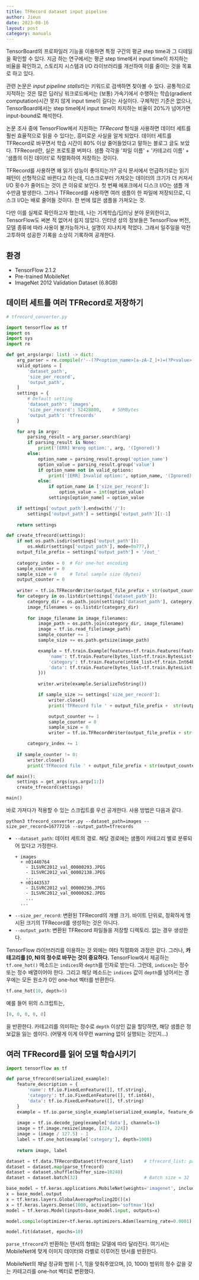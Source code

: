 ```yaml
---
title: TFRecord dataset input pipeline
author: Jieun
date: 2023-08-16
layout: post
category: manuals
---
```


TensorBoard의 프로파일러 기능을 이용하면 특정 구간의 평균 step time과 그 디테일을 확인할 수 있다. 지금 하는 연구에서는 평균 step time에서 input time이 차지하는 비율을 확인하고, 스토리지 시스템과 I/O 라이브러리를 개선하여 이를 줄이는 것을 목표로 하고 있다. 

관련 논문은 *input pipeline stalls*라는 키워드로 검색하면 찾아볼 수 있다. 공통적으로 지적하는 것은 많은 딥러닝 워크로드에서는 (보통) 가속기에서 수행하는 학습(gradient computation)시간 못지 않게 input time이 길다는 사실이다. 구체적인 기준은 없으나, TensorBoard에서는 step time에서 input time이 차지하는 비율이 20%가 넘어가면 input-bound로 해석한다. 

논문 조사 중에 TensorFlow에서 지원하는 *TFRecord* 형식을 사용하면 데이터 세트를 훨씬 효율적으로 읽을 수 있다는, 흥미로운 사실을 알게 되었다. 데이터 세트를 TFRecord로 바꾸면서 학습 시간이 80% 이상 줄어들었다고 말하는 블로그 글도 보았다. TFRecord란, 실은 프로토콜 버퍼다. 샘플 각각을 '파일 이름' + '카테고리 이름' + '샘플의 이진 데이터'로 직렬화하여 저장하는 것이다. 

TFRecord를 사용하면 왜 읽기 성능이 좋아지는가? 공식 문서에서 언급하기로는 읽기 패턴이 선형적으로 바뀐다고 하는데, 디스크로부터 가져오는 데이터의 크기가 더 커져서 I/O 횟수가 줄어드는 것이 큰 이유로 보인다. 첫 번째 에포크에서 디스크 I/O는 샘플 개수만큼 발생한다. 그러나 TFRecord를 사용하면 여러 샘플이 한 파일에 저장되므로, 디스크 I/O는 배로 줄어들 것이다. 한 번에 많은 샘플을 가져오는 것.

다만 이를 실제로 확인하고자 했는데, 나는 기계학습/딥러닝 분야 문외한이고, TensorFlow도 써본 적 없어서 쉽지 않았다. 인터넷 상의 정보들은 TensorFlow 버전, 모델 종류에 따라 사용이 불가능하거나, 설명이 지나치게 적었다. 그래서 일주일을 악전고투하여 성공한 기록을 소상히 기록하여 공개한다.

## 환경
 * TensorFlow 2.1.2
 * Pre-trained MobileNet
 * ImageNet 2012 Validation Dataset (6.8GB)

## 데이터 세트를 여러 TFRecord로 저장하기
```python
# tfrecord_converter.py

import tensorflow as tf
import os
import sys
import re

def get_args(argv: list) -> dict:
    arg_parser = re.compile(r'--(?P<option_name>[a-zA-Z_]+)=(?P<value>[\S]+)')
    valid_options = [
        'dataset_path',
        'size_per_record',
        'output_path',
    ]
    settings = {
        # Default setting
        'dataset_path': 'images',
        'size_per_record': 52428800,    # 50MBytes
        'output_path': 'tfrecords'
    }

    for arg in argv:
        parsing_result = arg_parser.search(arg)
        if parsing_result is None:
            print('[ERR] Wrong option:', arg, '(Ignored)')
        else:
            option_name = parsing_result.group('option_name')
            option_value = parsing_result.group('value')
            if option_name not in valid_options:
                print('[ERR] Invalid option:', option_name, '(Ignored)')
            else:
                if option_name in ['size_per_record']:
                    option_value = int(option_value)
                settings[option_name] = option_value

    if settings['output_path'].endswith('/'):
        settings['output_path'] = settings['output_path'][:-1]
    
    return settings

def create_tfrecord(settings):
    if not os.path.isdir(settings['output_path']):
        os.mkdir(settings['output_path'], mode=0o777,)
    output_file_prefix = settings['output_path'] + '/out_'
    
    category_index = 0  # For one-hot encoding
    sample_counter = 0
    sample_size = 0     # Total sample size (Bytes)
    output_counter = 0
    
    writer = tf.io.TFRecordWriter(output_file_prefix + str(output_counter) + '.tfrecord')
    for category in os.listdir(settings['dataset_path']):
        category_dir = os.path.join(settings['dataset_path'], category)
        image_filenames = os.listdir(category_dir)
        
        for image_filename in image_filenames:
            image_path = os.path.join(category_dir, image_filename)
            image = tf.io.read_file(image_path)
            sample_counter += 1
            sample_size += os.path.getsize(image_path)

            example = tf.train.Example(features=tf.train.Features(feature={
                'name': tf.train.Feature(bytes_list=tf.train.BytesList(value=[image_filename.encode('utf-8')])),
                'category': tf.train.Feature(int64_list=tf.train.Int64List(value=[category_index])),
                'data': tf.train.Feature(bytes_list=tf.train.BytesList(value=[image.numpy()]))
            }))
            
            writer.write(example.SerializeToString())

            if sample_size >= settings['size_per_record']:
                writer.close()
                print('TFRecord file ' + output_file_prefix +  str(output_counter) + '.tfrecord (contains ' + str(sample_counter) + ' samples) created.')

                output_counter += 1
                sample_counter = 0
                sample_size = 0
                writer = tf.io.TFRecordWriter(output_file_prefix + str(output_counter) + '.tfrecord')

        category_index += 1
    
    if sample_counter != 0:
        writer.close()
        print('TFRecord file ' + output_file_prefix + str(output_counter) + '.tfrecord (contains ' + str(sample_counter) + ' samples) created.')

def main():
    settings = get_args(sys.argv[1:])
    create_tfrecord(settings)

main()
```

바로 가져다가 적용할 수 있는 스크립트를 우선 공개한다. 사용 방법은 다음과 같다.

```shell
python3 tfrecord_converter.py --dataset_path=images --size_per_record=16777216 --output_path=tfrecords
```
 * `--dataset_path`: 데이터 세트의 경로. 해당 경로에는 샘플이 카테고리 별로 분류되어 있다고 가정한다.
    ```
    + images
      + n01440764
        - ILSVRC2012_val_00000293.JPEG
        - ILSVRC2012_val_00002138.JPEG
        ...
      + n01443537
        - ILSVRC2012_val_00000236.JPEG
        - ILSVRC2012_val_00000262.JPEG
        ...
      ...
    ```
 * `--size_per_record`: 변환된 TFRecord의 개별 크기. 바이트 단위로, 정확하게 명시된 크기의 TFRecord를 생성하는 것은 아니다.
 * `--output_path`: 변환된 TFRecord 파일들을 저장할 디렉토리. 없는 경우 생성한다.

TensorFlow 라이브러리를 이용하는 것 외에는 여타 직렬화와 과정은 같다. 그러나, **카테고리를 [0, N)의 정수로 바꾸는 것이 중요하다.** TensorFlow에서 제공하는 `tf.one_hot()` 메소드는 `indices`와 `depth`를 인자로 받는다. 그런데, `indices`는 정수 또는 정수 배열이어야 한다. 그리고 해당 메소드는 `indices` 값이 `depth`를 넘어서는 경우에는 모든 원소가 0인 one-hot 벡터를 반환한다.

```python
tf.one_hot(10, depth=5)
```
예를 들어 위의 스크립트는,

```python
[0, 0, 0, 0, 0]
```
을 반환한다. 카테고리를 의미하는 정수로 `depth` 이상인 값을 할당하면, 해당 샘플은 정보값을 잃는 셈이다. (어떻게 이게 아무런 warning 없이 실행되는 것인지…)

## 여러 TFRecord를 읽어 모델 학습시키기
```python
import tensorflow as tf

def parse_tfrecord(serialized_example):
    feature_description = {
        'name': tf.io.FixedLenFeature([], tf.string),
        'category': tf.io.FixedLenFeature([], tf.int64),
        'data': tf.io.FixedLenFeature([], tf.string)
    }
    example = tf.io.parse_single_example(serialized_example, feature_description)
    
    image = tf.io.decode_jpeg(example['data'], channels=3)
    image = tf.image.resize(image, [224, 224])
    image = (image / 127.5) - 1
    label = tf.one_hot(example['category'], depth=1000)
    
    return image, label

dataset = tf.data.TFRecordDataset(tfrecord_list)    # tfrecord_list: paths of tfrecords
dataset = dataset.map(parse_tfrecord)
dataset = dataset.shuffle(buffer_size=10240)
dataset = dataset.batch(32)                         # Batch size = 32

base_model = tf.keras.applications.MobileNet(weights='imagenet', include_top=False, input_shape=(224, 224, 3))
x = base_model.output
x = tf.keras.layers.GlobalAveragePooling2D()(x)
x = tf.keras.layers.Dense(1000, activation='softmax')(x)
model = tf.keras.Model(inputs=base_model.input, outputs=x)

model.compile(optimizer=tf.keras.optimizers.Adam(learning_rate=0.0001), loss='categorical_crossentropy', metrics=['accuracy'])

model.fit(dataset, epochs=10)
```

`parse_tfrecord`가 반환하는 텐서의 형태는 모델에 따라 달라진다. 여기서는 MobileNet에 맞게 이미지 데이터와 라벨로 이루어진 텐서를 반환한다.

MobileNet의 채널 정규화 범위 [-1, 1]을 맞춰주었으며, [0, 1000) 범위의 정수 값을 갖는 카테고리를 one-hot 벡터로 변환했다.
